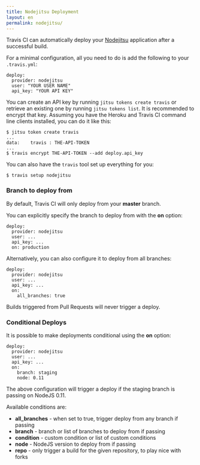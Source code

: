 ```yaml
---
title: Nodejitsu Deployment
layout: en
permalink: nodejitsu/
---
```


Travis CI can automatically deploy your [Nodejitsu](https://www.nodejitsu.com/) application after a successful build.

For a minimal configuration, all you need to do is add the following to your `.travis.yml`:

    deploy:
      provider: nodejitsu
      user: "YOUR USER NAME"
      api_key: "YOUR API KEY"

You can create an API key by running `jitsu tokens create travis` or retrieve an existing one by running `jitsu tokens list`.
It is recommended to encrypt that key. Assuming you have the Heroku and Travis CI command line clients installed, you can do it like this:

    $ jitsu token create travis
    ...
    data:    travis : THE-API-TOKEN
    ...
    $ travis encrypt THE-API-TOKEN --add deploy.api_key

You can also have the `travis` tool set up everything for you:

    $ travis setup nodejitsu

### Branch to deploy from

By default, Travis CI will only deploy from your **master** branch.

You can explicitly specify the branch to deploy from with the **on** option:

    deploy:
      provider: nodejitsu
      user: ...
      api_key: ...
      on: production

Alternatively, you can also configure it to deploy from all branches:

    deploy:
      provider: nodejitsu
      user: ...
      api_key: ...
      on:
        all_branches: true

Builds triggered from Pull Requests will never trigger a deploy.

### Conditional Deploys

It is possible to make deployments conditional using the **on** option:

    deploy:
      provider: nodejitsu
      user: ...
      api_key: ...
      on:
        branch: staging
        node: 0.11

The above configuration will trigger a deploy if the staging branch is passing on NodeJS 0.11.

Available conditions are:

* **all_branches** - when set to true, trigger deploy from any branch if passing
* **branch** - branch or list of branches to deploy from if passing
* **condition** - custom condition or list of custom conditions
* **node** - NodeJS version to deploy from if passing
* **repo** - only trigger a build for the given repository, to play nice with forks
